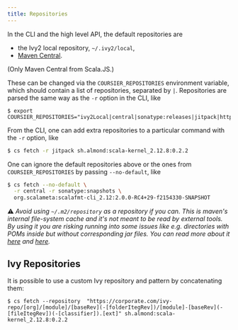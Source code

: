 ```yaml
---
title: Repositories
---
```


In the CLI and the high level API, the default repositories are
- the Ivy2 local repository, `~/.ivy2/local`,
- [Maven Central](https://repo1.maven.org/maven2).

(Only Maven Central from Scala.JS.)

These can be changed via the `COURSIER_REPOSITORIES` environment variable,
which should contain a list of repositories, separated by `|`. Repositories
are parsed the same way as the `-r` option in the CLI, like
```
$ export COURSIER_REPOSITORIES="ivy2Local|central|sonatype:releases|jitpack|https://corporate.com/repo"
```

From the CLI, one can add extra repositories to a particular command with the
`-r` option, like
```bash
$ cs fetch -r jitpack sh.almond:scala-kernel_2.12.8:0.2.2
```

One can ignore the default repositories above or the ones from
`COURSIER_REPOSITORIES` by passing `--no-default`, like
```bash
$ cs fetch --no-default \
  -r central -r sonatype:snapshots \
  org.scalameta:scalafmt-cli_2.12:2.0.0-RC4+29-f2154330-SNAPSHOT
```

⚠️ _Avoid using `~/.m2/repository` as a repository if you can. This is maven's internal file-system cache and it's not meant to be read by external tools.
By using it you are risking running into some issues like e.g. directories with POMs inside but without corresponding jar files.
You can read more about it [here](https://github.com/ghostbuster91/demos/tree/coursier-not-found) and [here](https://github.com/coursier/coursier/issues/1832#issuecomment-1357764540)._ 

## Ivy Repositories

It is possible to use a custom Ivy repository and pattern by concatenating them:

```
$ cs fetch --repository  "https://corporate.com/ivy-repo/[org]/[module]/[baseRev](-[folderItegRev])/[module]-[baseRev](-[fileItegRev])(-[classifier]).[ext]" sh.almond:scala-kernel_2.12.8:0.2.2
```
